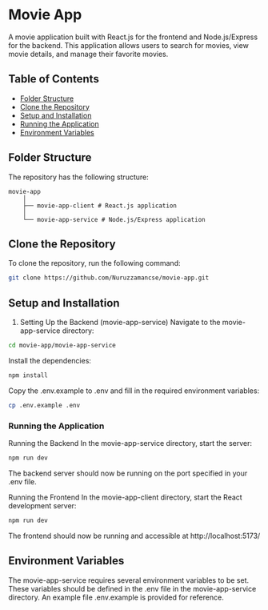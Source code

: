 # Movie App

A movie application built with React.js for the frontend and Node.js/Express for the backend. This application allows users to search for movies, view movie details, and manage their favorite movies.

## Table of Contents
- [Folder Structure](#folder-structure)
- [Clone the Repository](#clone-the-repository)
- [Setup and Installation](#setup-and-installation)
- [Running the Application](#running-the-application)
- [Environment Variables](#environment-variables)

## Folder Structure

The repository has the following structure:
```
movie-app
    │
    ├── movie-app-client # React.js application
    │
    └── movie-app-service # Node.js/Express application
```


## Clone the Repository

To clone the repository, run the following command:

```bash
git clone https://github.com/Nuruzzamancse/movie-app.git
```

## Setup and Installation
1. Setting Up the Backend (movie-app-service)
Navigate to the movie-app-service directory:

```bash
cd movie-app/movie-app-service
```
Install the dependencies:

```bash
npm install
```
Copy the .env.example to .env and fill in the required environment variables:

```bash
cp .env.example .env
```

### Running the Application
Running the Backend
In the movie-app-service directory, start the server:

```bash
npm run dev
```
The backend server should now be running on the port specified in your .env file.

Running the Frontend
In the movie-app-client directory, start the React development server:

```bash
npm run dev
```
The frontend should now be running and accessible at http://localhost:5173/

## Environment Variables
The movie-app-service requires several environment variables to be set. These variables should be defined in the .env file in the movie-app-service directory. An example file .env.example is provided for reference.
